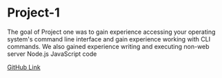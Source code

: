 # Project-1

The goal of Project one was to gain experience accessing your operating system's command line interface and gain experience working with CLI commands.
We also gained experience writing and executing non-web server Node.js JavaScript code

[GitHub Link](https://github.com/UofOalexfort/Project-1-)

